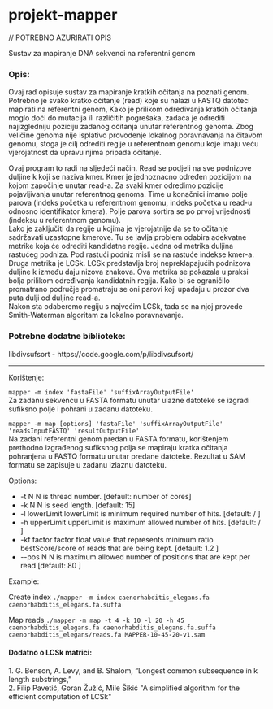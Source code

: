projekt-mapper
==============

// POTREBNO AZURIRATI OPIS

Sustav za mapiranje DNA sekvenci na referentni genom


<h3>Opis:</h3>

<p>
Ovaj rad opisuje sustav za mapiranje kratkih očitanja na poznati genom.
Potrebno je svako kratko očitanje (read) koje su nalazi u FASTQ datoteci mapirati na referentni genom, 
Kako je prilikom određivanja kratkih očitanja moglo doći do mutacija ili različitih pogrešaka, zadaća je odrediti najizgledniju poziciju zadanog očitanja unutar referentnog genoma. Zbog veličine genoma nije isplativo provođenje lokalnog poravnavanja na čitavom genomu, stoga je cilj odrediti regije u referentnom genomu koje imaju veću vjerojatnost da upravu njima pripada očitanje.
</p>
<p>
Ovaj program to radi na sljedeći način. 
Read se podjeli na sve podnizove duljine k koji se naziva kmer. Kmer je jednoznacno određen pozicijom na kojom započinje unutar read-a.
Za svaki kmer odredimo pozicije pojavljivanja unutar referentnog genoma. Time u konačnici imamo polje parova (indeks početka u referentnom genomu, indeks početka u read-u odnosno identifikator kmera). Polje parova sortira se po prvoj vrijednosti (indeksu u referentnom genomu).<br>
Lako je zaključiti da regije u kojima je vjerojatnije da se to očitanje sadržavati uzastopne kmerove.
Tu se javlja problem odabira adekvatne metrike koja će odrediti kandidatne regije.
Jedna od metrika duljina rastućeg podniza. Pod rastući podniz misli se na rastuće indekse kmer-a. 
Druga metrika je LCSk. LCSk predstavlja broj nepreklapajućih podnizova duljine k između daju nizova znakova. Ova metrika se pokazala u praksi bolja
prilikom određivanja kandidatnih regija.
Kako bi se ograničilo promatrano područje promatraju se oni parovi koji upadaju u prozor dva puta dulji od duljine read-a.<br>
Nakon sta odaberemo regiju s najvećim LCSk, tada se na njoj provede Smith-Waterman algoritam za lokalno poravnavanje.


<h3>Potrebne dodatne biblioteke:</h3>
libdivsufsort - https://code.google.com/p/libdivsufsort/

<hr>Korištenje:</h3>

<p>
<code>mapper -m index 'fastaFile' 'suffixArrayOutputFile'</code><br>
Za zadanu sekvencu u FASTA formatu unutar ulazne datoteke se izgradi sufiksno polje i pohrani u zadanu datoteku.
</p>
<p>
<code>mapper -m map [options] 'fastaFile' 'suffixArrayOutputFile' 'readsInputFASTQ' 'resultOutputFile'</code><br>
Na zadani referentni genom predan u FASTA formatu, korištenjem prethodno izgrađenog sufiksnog polja se mapiraju kratka očitanja pohranjena u FASTQ formatu unutar predane datoteke. Rezultat u SAM formatu se zapisuje u zadanu izlaznu datoteku.

Options:
<ul>
<li>-t N      N is thread number. [default: number of cores]</li>
<li>-k N      N is seed length. [default: 15]</li>
<li>-l lowerLimit     lowerLimit is minimum required number of hits. [default: / ]</li>
<li>-h upperLimit    upperLimit is maximum allowed number of hits. [default: / ]</li>
<li>-kf factor     factor float value that represents minimum ratio bestScore/score of reads that are being kept. [default: 1.2 ]</li>
<li>--pos N     N is maximum allowed number of positions that are kept per read [default: 80 ]</li>
</ul>

Example: 
<p>
Create index
<code>./mapper -m index caenorhabditis_elegans.fa caenorhabditis_elegans.fa.suffa </code>
</p>

<p>
Map reads
<code>./mapper -m map -t 4 -k 10 -l 20 -h 45 caenorhabditis_elegans.fa caenorhabditis_elegans.fa.suffa caenorhabditis_elegans/reads.fa MAPPER-10-45-20-v1.sam</code>
</p>



 
<h4>Dodatno o LCSk matrici:</h4>
1. G. Benson, A. Levy, and B. Shalom, “Longest common subsequence in k length
   substrings,” <br>
2. Filip Pavetić, Goran Žužić, Mile Šikić "A simplified algorithm for the efficient computation of LCSk"
